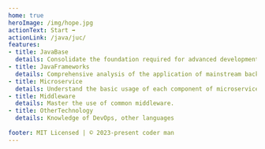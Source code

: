 ```yaml
---
home: true
heroImage: /img/hope.jpg
actionText: Start ➡
actionLink: /java/juc/
features:
- title: JavaBase
  details: Consolidate the foundation required for advanced development, improve programming skills and code design capabilities, establish a sound technical knowledge system, and smooth transition to senior Java development engineers.
- title: JavaFrameworks
  details: Comprehensive analysis of the application of mainstream back-end framework in the project, analysis of core source code and kernel mechanism, core technology points, architecture design ideas, etc., from the root to solve the development problems.
- title: Microservice
  details: Understand the basic usage of each component of microservices, as well as the implementation principles and core ideas of related components.
- title: Middleware
  details: Master the use of common middleware.
- title: OtherTechnology
  details: Knowledge of DevOps, other languages
  
footer: MIT Licensed | © 2023-present coder man
---
```


